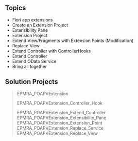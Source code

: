 Topics
------
* Fiori app extensions
* Create an Extension Project
* Extensibility Pane
* Extension Project
* Extend View/Fragments with Extension Points (Modification)
* Replace View
* Extend Controller with ControllerHooks
* Extend Controller
* Extend OData Service
* Bring all together

Solution Projects
-----------------
>EPMRA_POAPVExtension
>
>EPMRA_POAPVExtension_Controller_Hook
>
>EPMRA_POAPVExtension_Extend_Controller
>EPMRA_POAPVExtension_Extensibility_Pane
>EPMRA_POAPVExtension_Extension_Point
>EPMRA_POAPVExtension_Replace_Service
>EPMRA_POAPVExtension_Replace_View
